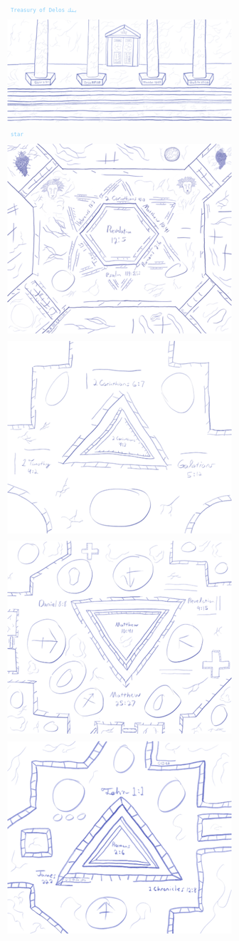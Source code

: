 <code style="color: lightskyblue"> Treasury of Delos بنك </code>

![bank](/art/synagogue.jpeg)

<code style="color: lightskyblue"> star </code>

![bank](/art/starPreview2.jpeg)

![bank](/art/topDiamond.jpeg)

![bank](/art/topRightTriangle1.jpeg)

![bank](/art/bottomRightTriangle.jpeg)
